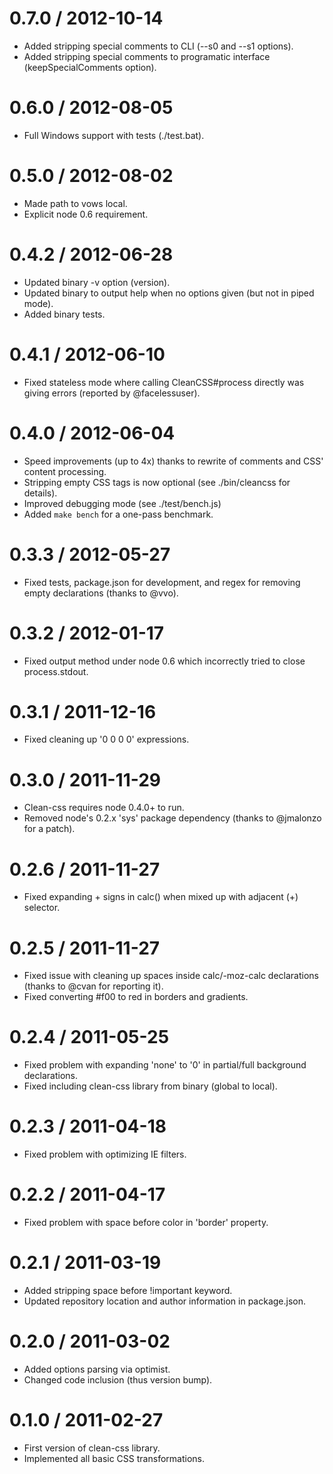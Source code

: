0.7.0 / 2012-10-14
==================

 * Added stripping special comments to CLI (--s0 and --s1 options).
 * Added stripping special comments to programatic interface (keepSpecialComments option).

0.6.0 / 2012-08-05
==================

 * Full Windows support with tests (./test.bat).

0.5.0 / 2012-08-02
==================

 * Made path to vows local.
 * Explicit node 0.6 requirement.

0.4.2 / 2012-06-28
==================

 * Updated binary -v option (version).
 * Updated binary to output help when no options given (but not in piped mode).
 * Added binary tests.

0.4.1 / 2012-06-10
==================

 * Fixed stateless mode where calling CleanCSS#process directly was giving errors (reported by @facelessuser).

0.4.0 / 2012-06-04
==================

 * Speed improvements (up to 4x) thanks to rewrite of comments and CSS' content processing.
 * Stripping empty CSS tags is now optional (see ./bin/cleancss for details).
 * Improved debugging mode (see ./test/bench.js)
 * Added `make bench` for a one-pass benchmark.

0.3.3 / 2012-05-27
==================

  * Fixed tests, package.json for development, and regex for removing empty declarations (thanks to @vvo).

0.3.2 / 2012-01-17
==================

  * Fixed output method under node 0.6 which incorrectly tried to close process.stdout.

0.3.1 / 2011-12-16
==================

  * Fixed cleaning up '0 0 0 0' expressions.

0.3.0 / 2011-11-29
==================

  * Clean-css requires node 0.4.0+ to run.
  * Removed node's 0.2.x 'sys' package dependency (thanks to @jmalonzo for a patch).

0.2.6 / 2011-11-27
==================

  * Fixed expanding + signs in calc() when mixed up with adjacent (+) selector.

0.2.5 / 2011-11-27
==================

  * Fixed issue with cleaning up spaces inside calc/-moz-calc declarations (thanks to @cvan for reporting it).
  * Fixed converting #f00 to red in borders and gradients.

0.2.4 / 2011-05-25
==================

  * Fixed problem with expanding 'none' to '0' in partial/full background declarations.
  * Fixed including clean-css library from binary (global to local).

0.2.3 / 2011-04-18
==================

  * Fixed problem with optimizing IE filters.

0.2.2 / 2011-04-17
==================

  * Fixed problem with space before color in 'border' property.

0.2.1 / 2011-03-19
==================

  * Added stripping space before !important keyword.
  * Updated repository location and author information in package.json.

0.2.0 / 2011-03-02
==================

  * Added options parsing via optimist.
  * Changed code inclusion (thus version bump).

0.1.0 / 2011-02-27
==================

  * First version of clean-css library.
  * Implemented all basic CSS transformations.